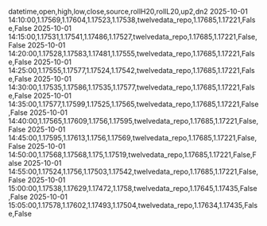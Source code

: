 datetime,open,high,low,close,source,rollH20,rollL20,up2,dn2
2025-10-01 14:10:00,1.17569,1.17604,1.17523,1.17538,twelvedata_repo,1.17685,1.17221,False,False
2025-10-01 14:15:00,1.17531,1.17541,1.17486,1.17527,twelvedata_repo,1.17685,1.17221,False,False
2025-10-01 14:20:00,1.17528,1.17583,1.17481,1.17555,twelvedata_repo,1.17685,1.17221,False,False
2025-10-01 14:25:00,1.17555,1.17577,1.17524,1.17542,twelvedata_repo,1.17685,1.17221,False,False
2025-10-01 14:30:00,1.17535,1.17586,1.17535,1.17577,twelvedata_repo,1.17685,1.17221,False,False
2025-10-01 14:35:00,1.17577,1.17599,1.17525,1.17565,twelvedata_repo,1.17685,1.17221,False,False
2025-10-01 14:40:00,1.17565,1.17609,1.1756,1.17595,twelvedata_repo,1.17685,1.17221,False,False
2025-10-01 14:45:00,1.17595,1.17613,1.1756,1.17569,twelvedata_repo,1.17685,1.17221,False,False
2025-10-01 14:50:00,1.17568,1.17568,1.175,1.17519,twelvedata_repo,1.17685,1.17221,False,False
2025-10-01 14:55:00,1.17524,1.1756,1.17503,1.17542,twelvedata_repo,1.17685,1.17221,False,False
2025-10-01 15:00:00,1.17538,1.17629,1.17472,1.1758,twelvedata_repo,1.17645,1.17435,False,False
2025-10-01 15:05:00,1.17578,1.17602,1.17493,1.17504,twelvedata_repo,1.17634,1.17435,False,False
